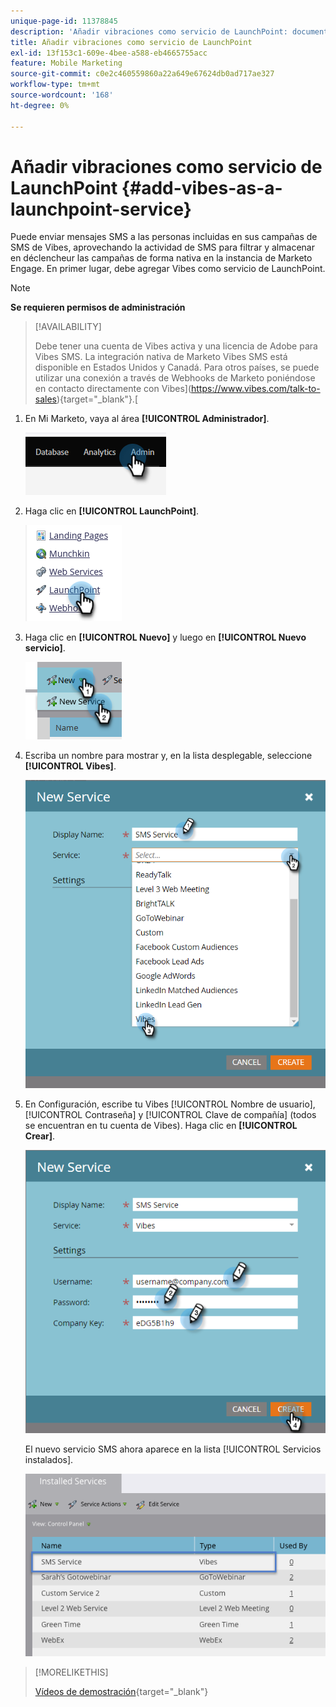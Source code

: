 ```yaml
---
unique-page-id: 11378845
description: 'Añadir vibraciones como servicio de LaunchPoint: documentos de Marketo: documentación del producto'
title: Añadir vibraciones como servicio de LaunchPoint
exl-id: 13f153c1-609e-4bee-a588-eb4665755acc
feature: Mobile Marketing
source-git-commit: c0e2c460559860a22a649e67624db0ad717ae327
workflow-type: tm+mt
source-wordcount: '168'
ht-degree: 0%

---
```


# Añadir vibraciones como servicio de LaunchPoint {#add-vibes-as-a-launchpoint-service}

Puede enviar mensajes SMS a las personas incluidas en sus campañas de SMS de Vibes, aprovechando la actividad de SMS para filtrar y almacenar en déclencheur las campañas de forma nativa en la instancia de Marketo Engage. En primer lugar, debe agregar Vibes como servicio de LaunchPoint.

>[!NOTE]
>
>**Se requieren permisos de administración**

>[!AVAILABILITY]
>
>Debe tener una cuenta de Vibes activa y una licencia de Adobe para Vibes SMS. La integración nativa de Marketo Vibes SMS está disponible en Estados Unidos y Canadá. Para otros países, se puede utilizar una conexión a través de Webhooks de Marketo poniéndose en contacto directamente con Vibes](https://www.vibes.com/talk-to-sales){target="_blank"}.[

1. En Mi Marketo, vaya al área **[!UICONTROL Administrador]**.

   ![](assets/add-vibes-as-a-launchpoint-service-1.png)

1. Haga clic en **[!UICONTROL LaunchPoint]**.

   ![](assets/add-vibes-as-a-launchpoint-service-2.png)

1. Haga clic en **[!UICONTROL Nuevo]** y luego en **[!UICONTROL Nuevo servicio]**.

   ![](assets/add-vibes-as-a-launchpoint-service-3.png)

1. Escriba un nombre para mostrar y, en la lista desplegable, seleccione **[!UICONTROL Vibes]**.

   ![](assets/add-vibes-as-a-launchpoint-service-4.png)

1. En Configuración, escribe tu Vibes [!UICONTROL Nombre de usuario], [!UICONTROL Contraseña] y [!UICONTROL Clave de compañía] (todos se encuentran en tu cuenta de Vibes). Haga clic en **[!UICONTROL Crear]**.

   ![](assets/add-vibes-as-a-launchpoint-service-5.png)

   El nuevo servicio SMS ahora aparece en la lista [!UICONTROL Servicios instalados].

   ![](assets/add-vibes-as-a-launchpoint-service-6.png)

>[!MORELIKETHIS]
>
>[Vídeos de demostración](https://vimeo.com/215233767/1ed136adbc){target="_blank"}

